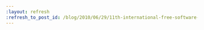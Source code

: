 ```yaml
---
:layout: refresh
:refresh_to_post_id: /blog/2010/06/29/11th-international-free-software-forum-in-brazil
---
```


